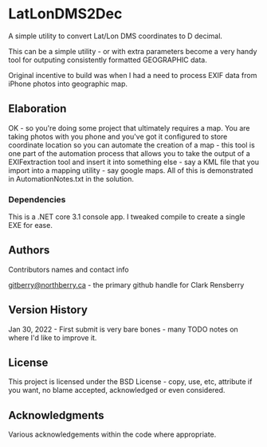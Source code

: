 # LatLonDMS2Dec
A simple utility to convert Lat/Lon DMS coordinates to D decimal. 

This can be a simple utility - or with extra parameters become a very handy                                      
tool for outputing consistently formatted GEOGRAPHIC data.                                                       

Original incentive to build was when I had a need to process EXIF data from iPhone photos into geographic map. 

## Elaboration ##

OK - so you're doing some project that ultimately requires a map. 
You are taking photos with you phone
and you've got it configured to store coordinate location so you can automate
the creation of a map - this tool is one part of the automation 
process that allows you to take the output of a 
EXIFextraction tool and insert it into something else - say a KML file
that you import into a mapping utility - say google maps. All of this
is demonstrated in AutomationNotes.txt in the solution.


### Dependencies

This is a .NET core 3.1 console app.  I tweaked compile to create a single EXE for ease. 

## Authors

Contributors names and contact info

gitberry@northberry.ca - the primary github handle for Clark Rensberry

## Version History

Jan 30, 2022 - First submit is very bare bones - many TODO notes on where I'd like to improve it.

## License

This project is licensed under the BSD License - copy, use, etc, attribute if you want, no blame accepted, acknowledged or even considered. 

## Acknowledgments

Various acknowledgements within the code where appropriate.